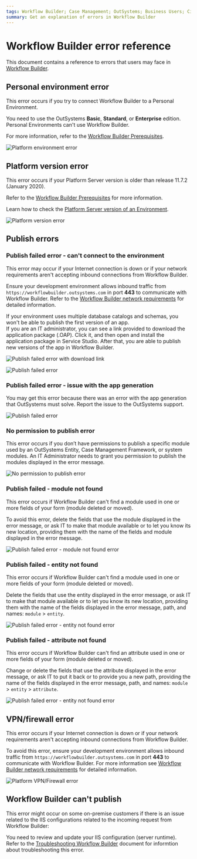 ```yaml
---
tags: Workflow Builder; Case Management; OutSystems; Business Users; Citizen Developers; Citizen Dev; Workflow; Errors; Business developers
summary: Get an explanation of errors in Workflow Builder
---
```


# Workflow Builder error reference

This document contains a reference to errors that users may face in [Workflow Builder](http://workflowbuilder.outsystems.com/).

## Personal environment error

This error occurs if you try to connect Workflow Builder to a Personal Environment.

You need to use the OutSystems **Basic**, **Standard**, or **Enterprise** edition. Personal Environments can't use Workflow Builder.

For more information, refer to the [Workflow Builder Prerequisites](../how-setup.md#prerequisites).

![Platform environment error](../images/wfb-error-environment.png)

## Platform version error

This error occurs if your Platform Server version is older than release 11.7.2 (January 2020).

Refer to the [Workflow Builder Prerequisites](../how-setup.md#prerequisites) for more information.

Learn how to check the [Platform Server version of an Environment](https://success.outsystems.com/Documentation/Case_Management/How_to_check_the_Platform_Server_version_installed_in_an_Environment).

![Platform version error](../images/wfb-error-platform.png)

## Publish errors

### Publish failed error - can't connect to the environment

This error may occur if your Internet connection is down or if your network requirements aren't accepting inbound connections from Workflow Builder.

Ensure your development environment allows inbound traffic from `https://workflowbuilder.outsystems.com` in port **443** to communicate with Workflow Builder. Refer to the [Workflow Builder network requirements](https://success.outsystems.com/Documentation/11/Setting_Up_OutSystems/OutSystems_network_requirements#workflow-builder) for detailed information.

<div class="info" markdown="1">

If your environment uses multiple database catalogs and schemas, you won't be able to publish the first version of an app.  
If you are an IT administrator, you can see a link provided to download the application package (.OAP). Click it, and then open and install the application package in Service Studio.
After that, you are able to publish new versions of the app in Workflow Builder.

![Publish failed error with download link](../images/wfb-error-publish-failed-download-oap.png)

</div>

![Publish failed error](../images/wfb-error-publish.png)

### Publish failed error - issue with the app generation

You may get this error because there was an error with the app generation that OutSystems must solve. Report the issue to the OutSystems support.

![Publish failed error](../images/wfb-error-publish-failed.png)

### No permission to publish error

This error occurs if you don’t have permissions to publish a specific module used by an OutSystems Entity, Case Management Framework, or system modules.
An IT Administrator needs to grant you permission to publish the modules displayed in the error message.

![No permission to publish error](../images/wfb-error-pubish-permission.png)

### Publish failed - module not found

This error occurs if Workflow Builder can't find a module used in one or more fields of your form (module deleted or moved).

To avoid this error, delete the fields that use the module displayed in the error message, or ask IT to make that module available or to let you know its new location, providing them with the name of the fields and module displayed in the error message.

![Publish failed error - module not found error](../images/wfb-error-module-not-found.png)

### Publish failed - entity not found

This error occurs if Workflow Builder can't find a module used in one or more fields of your form (module deleted or moved).

Delete the fields that use the entity displayed in the error message, or ask IT to make that module available or to let you know its new location, providing them with the name of the fields displayed in the error message, path, and names: `module` > `entity`.

![Publish failed error - entity not found error](../images/wfb-error-entity-not-found.png)

### Publish failed - attribute not found

This error occurs if Workflow Builder can't find an attribute used in one or more fields of your form (module deleted or moved).

Change or delete the fields that use the attribute displayed in the error message, or ask IT to put it back or to provide you a new path, providing the name of the fields displayed in the error message, path, and names: `module` > `entity` > `attribute`.

![Publish failed error - entity not found error](../images/wfb-error-attribute-not-found.png)

## VPN/firewall error

This error occurs if your Internet connection is down or if your network requirements aren't accepting inbound connections from Workflow Builder.

To avoid this error, ensure your development environment allows inbound traffic from `https://workflowbuilder.outsystems.com` in port **443** to communicate with Workflow Builder. For more information see [Workflow Builder network requirements](https://success.outsystems.com/Documentation/11/Setting_Up_OutSystems/OutSystems_network_requirements#workflow-builder) for detailed information.

![Platform VPN/Firewall error](../images/wfb-error-vpn-firewall.png)

## Workflow Builder can't publish

This error might occur on some on-premise customers if there is an issue related to the IIS configurations related to the incoming request from Workflow Builder:

You need to review and update your IIS configuration (server runtime). Refer to the [Troubleshooting Workflow Builder](../troubleshoot.md#troubleshoot-it-admins) document for informtion about troubleshooting this error.
